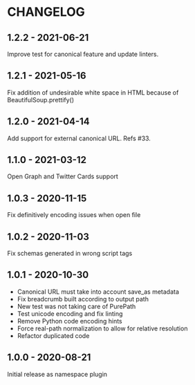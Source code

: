 CHANGELOG
=========

1.2.2 - 2021-06-21
------------------

Improve test for canonical feature and update linters.

1.2.1 - 2021-05-16
------------------

Fix addition of undesirable white space in HTML because of BeautifulSoup.prettify()

1.2.0 - 2021-04-14
------------------

Add support for external canonical URL. Refs #33.

1.1.0 - 2021-03-12
------------------

Open Graph and Twitter Cards support

1.0.3 - 2020-11-15
------------------

Fix definitively encoding issues when open file

1.0.2 - 2020-11-03
------------------

Fix schemas generated in wrong script tags

1.0.1 - 2020-10-30
------------------

* Canonical URL must take into account save_as metadata
* Fix breadcrumb built according to output path
* New test was not taking care of PurePath
* Test unicode encoding and fix linting
* Remove Python code encoding hints
* Force real-path normalization to allow for relative resolution
* Refactor duplicated code

1.0.0 - 2020-08-21
------------------

Initial release as namespace plugin
